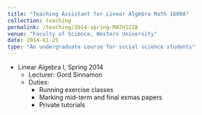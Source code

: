 ```yaml
---	
title: "Teaching Assistant for Linear Algebra Math 1600A"		
collection: teaching		
permalink: /teaching/2014-spring-MATH1228
venue: "Faculty of Science, Western University"		
date: 2014-01-25
type: "An undergraduate course for social science students"
---	
```

 			
* Linear Algebra I, Spring 2014 	
   * Lecturer: Gord Sinnamon
   * Duties: 
     * Running exercise classes 
     * Marking mid-term and final exmas papers
     * Private tutorials 

